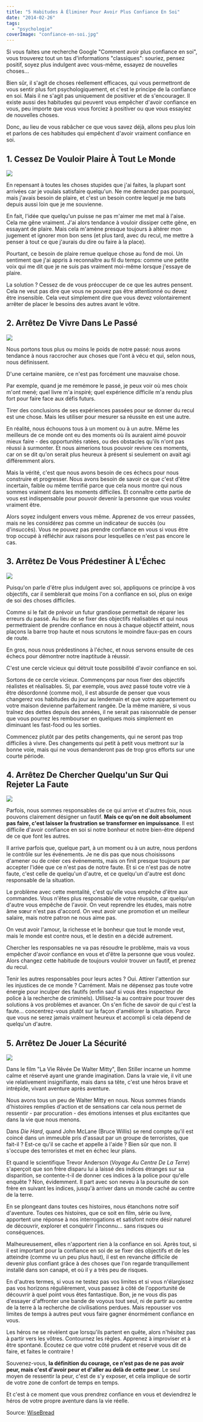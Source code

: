 ```yaml
---
title: "5 Habitudes À Éliminer Pour Avoir Plus Confiance En Soi"
date: "2014-02-26"
tags:
  - "psychologie"
coverImage: "confiance-en-soi.jpg"
---
```


Si vous faites une recherche Google "Comment avoir plus confiance en soi", vous trouverez tout un tas d'informations "classiques": souriez, pensez positif, soyez plus indulgent avec vous-même, essayez de nouvelles choses...

Bien sûr, il s'agit de choses réellement efficaces, qui vous permettront de vous sentir plus fort psychologiquement, et c'est le principe de la confiance en soi. Mais il ne s'agit pas uniquement de positiver et de s'encourager. Il existe aussi des habitudes qui peuvent vous empêcher d'avoir confiance en vous, peu importe que vous vous forciez à positiver ou que vous essayiez de nouvelles choses.

Donc, au lieu de vous rabâcher ce que vous savez déjà, allons peu plus loin et parlons de ces habitudes qui empêchent d'avoir vraiment confiance en soi.<!--more-->

## 1\. Cessez De Vouloir Plaire À Tout Le Monde

![](images/nocoma-confiance-en-soi-1.jpg)

En repensant à toutes les choses stupides que j'ai faites, la plupart sont arrivées car je voulais satisfaire quelqu'un. Ne me demandez pas pourquoi, mais j'avais besoin de plaire, et c'est un besoin contre lequel je me bats depuis aussi loin que je me souvienne.

En fait, l'idée que quelqu'un puisse ne pas m'aimer me met mal à l'aise. Cela me gêne vraiment. J'ai alors tendance à vouloir dissiper cette gêne, en essayant de plaire. Mais cela m'amène presque toujours à altérer mon jugement et ignorer mon bon sens (et plus tard, avec du recul, me mettre à penser à tout ce que j'aurais du dire ou faire à la place).

Pourtant, ce besoin de plaire remue quelque chose au fond de moi. Un sentiment que j'ai appris à reconnaître au fil du temps: comme une petite voix qui me dit que je ne suis pas vraiment moi-même lorsque j'essaye de plaire.

La solution ? Cessez de de vous préoccuper de ce que les autres pensent. Cela ne veut pas dire que vous ne pouvez pas être attentionné ou devez être insensible. Cela veut simplement dire que vous devez volontairement arrêter de placer le besoins des autres avant le vôtre.

## 2\. Arrêtez De Vivre Dans Le Passé

![](images/nocoma-confiance-en-soi-2.jpg)

Nous portons tous plus ou moins le poids de notre passé: nous avons tendance à nous raccrocher aux choses que l'ont à vécu et qui, selon nous, nous définissent.

D'une certaine manière, ce n'est pas forcément une mauvaise chose.

Par exemple, quand je me remémore le passé, je peux voir où mes choix m'ont mené; quel livre m'a inspiré; quel expérience difficile m'a rendu plus fort pour faire face aux défis futurs.

Tirer des conclusions de ses expériences passées pour se donner du recul est une chose. Mais les utiliser pour mesurer sa réussite en est une autre.

En réalité, nous échouons tous à un moment ou à un autre. Même les meilleurs de ce monde ont eu des moments où ils auraient aimé pouvoir mieux faire - des opportunités ratées, ou des obstacles qu'ils n'ont pas réussi à surmonter. Et nous aimerions tous pouvoir revivre ces moments, car on se dit qu'on serait plus heureux à présent si seulement on avait agi différemment alors.

Mais la vérité, c'est que nous avons besoin de ces échecs pour nous construire et progresser. Nous avons besoin de savoir ce que c'est d'être incertain, faible ou même terrifié parce que cela nous montre qui nous sommes vraiment dans les moments difficiles. Et connaître cette partie de vous est indispensable pour pouvoir devenir la personne que vous voulez vraiment être.

Alors soyez indulgent envers vous même. Apprenez de vos erreur passées, mais ne les considérez pas comme un indicateur de succès (ou d'insuccès). Vous ne pouvez pas prendre confiance en vous si vous être trop occupé à réfléchir aux raisons pour lesquelles ce n'est pas encore le cas.

## 3\. Arrêtez De Vous Prédestiner À L'Échec

![](images/nocoma-confiance-en-soi-3.jpg)

Puisqu'on parle d'être plus indulgent avec soi, appliquons ce principe à vos objectifs, car il semblerait que moins l'on a confiance en soi, plus on exige de soi des choses difficiles.

Comme si le fait de prévoir un futur grandiose permettait de réparer les erreurs du passé. Au lieu de se fixer des objectifs réalisables et qui nous permettraient de prendre confiance en nous à chaque objectif atteint, nous plaçons la barre trop haute et nous scrutons le moindre faux-pas en cours de route.

En gros, nous nous prédestinons à l'échec, et nous servons ensuite de ces échecs pour démontrer notre inaptitude à réussir.

C'est une cercle vicieux qui détruit toute possibilité d'avoir confiance en soi.

Sortons de ce cercle vicieux. Commençons par nous fixer des objectifs réalistes et réalisables. Si, par exemple, vous avez passé toute votre vie à être désordonné (comme moi), il est absurde de penser que vous changerez vos habitudes du jour au lendemain et que votre appartement ou votre maison devienne parfaitement rangée. De la même manière, si vous traînez des dettes depuis des années, il ne serait pas raisonnable de penser que vous pourrez les rembourser en quelques mois simplement en diminuant les fast-food ou les sorties.

Commencez plutôt par des petits changements, qui ne seront pas trop difficiles à vivre. Des changements qui petit à petit vous mettront sur la bonne voie, mais qui ne vous demanderont pas de trop gros efforts sur une courte période.

## 4\. Arrêtez De Chercher Quelqu'un Sur Qui Rejeter La Faute

![](images/nocoma-confiance-en-soi-4.jpg)

Parfois, nous sommes responsables de ce qui arrive et d'autres fois, nous pouvons clairement désigner un fautif. **Mais ce qu'on ne doit absolument pas faire, c'est laisser la frustration se transformer en impuissance**. Il est difficile d'avoir confiance en soi si notre bonheur et notre bien-être dépend de ce que font les autres.

Il arrive parfois que, quelque part, à un moment ou à un autre, nous perdons le contrôle sur les événements. Je ne dis pas que nous choisissons d'amener ou de créer ces événements, mais on finit presque toujours par accepter l'idée que ce n'est pas de notre faute. Et si ce n'est pas de notre faute, c'est celle de quelqu'un d'autre, et ce quelqu'un d'autre est donc responsable de la situation.

Le problème avec cette mentalité, c'est qu'elle vous empêche d'être aux commandes. Vous n'êtes plus responsable de votre réussite, car quelqu'un d'autre vous empêche de l'avoir. On veut reprendre les études, mais notre âme sœur n'est pas d'accord. On veut avoir une promotion et un meilleur salaire, mais notre patron ne nous aime pas.

On veut avoir l'amour, la richesse et le bonheur que tout le monde veut, mais le monde est contre nous, et le destin en a décidé autrement.

Chercher les responsables ne va pas résoudre le problème, mais va vous empêcher d'avoir confiance en vous et d'être la personne que vous voulez. Alors changez cette habitude de toujours vouloir trouver un fautif, et prenez du recul.

Tenir les autres responsables pour leurs actes ? Oui. Attirer l'attention sur les injustices de ce monde ? Carrément. Mais ne dépensez pas toute votre énergie pour inculper des fautifs (enfin sauf si vous êtes inspecteur de police à la recherche de criminels). Utilisez-la au contraire pour trouver des solutions à vos problèmes et avancer. On s'en fiche de savoir de qui c'est la faute... concentrez-vous plutôt sur la façon d'améliorer la situation. Parce que vous ne serez jamais vraiment heureux et accompli si cela dépend de quelqu'un d'autre.

## 5\. Arrêtez De Jouer La Sécurité

![](images/nocoma-confiance-en-soi-5.jpg)

Dans le film "La Vie Rêvée De Walter Mitty", Ben Stiller incarne un homme calme et réservé ayant une grande imagination. Dans la vraie vie, il vit une vie relativement insignifiante, mais dans sa tête, c'est une héros brave et intrépide, vivant aventure après aventure.

Nous avons tous un peu de Walter Mitty en nous. Nous sommes friands d'histoires remplies d'action et de sensations car cela nous permet de ressentir - par procuration - des émotions intenses et plus excitantes que dans la vie que nous menons.

Dans _Die Hard_, quand John McLane (Bruce Willis) se rend compte qu'il est coincé dans un immeuble pris d'assaut par un groupe de terroristes, que fait-il ? Est-ce qu'il se cache et appelle à l'aide ? Bien sûr que non. Il s'occupe des terroristes et met en échec leur plans.

Et quand le scientifique Trevor Anderson (_Voyage Au Centre De La Terre_) s'aperçoit que son frère disparu lui a laissé des indices étranges sur sa disparition, se contente-t-il de donner ces indices à la police pour qu'elle enquête ? Non, évidemment. Il part avec son neveu à la poursuite de son frère en suivant les indices, jusqu'à arriver dans un monde caché au centre de la terre.

En se plongeant dans toutes ces histoires, nous étanchons notre soif d'aventure. Toutes ces histoires, que ce soit en film, série ou livre, apportent une réponse à nos interrogations et satisfont notre désir naturel de découvrir, explorer et conquérir l'inconnu... sans risques ou conséquences.

Malheureusement, elles n'apportent rien à la confiance en soi. Après tout, si il est important pour la confiance en soi de se fixer des objectifs et de les atteindre (comme vu un peu plus haut), il est en revanche difficile de devenir plus confiant grâce à des choses que l'on regarde tranquillement installé dans son canapé, et où il y a très peu de risques.

En d'autres termes, si vous ne testez pas vos limites et si vous n'élargissez pas vos horizons régulièrement, vous passez à côté de l'opportunité de découvrir à quel point vous êtes fantastique. Bon, je ne vous dis pas d'essayer d'affronter une bande de voyous tout seul, ni de partir au centre de la terre à la recherche de civilisations perdues. Mais repousser vos limites de temps à autres peut vous faire gagner énormément confiance en vous.

Les héros ne se révèlent que lorsqu'ils partent en quête, alors n'hésitez pas à partir vers les vôtres. Contournez les règles. Apprenez à improviser et à être spontané. Écoutez ce que votre côté prudent et réservé vous dit de faire, et faites le contraire !

Souvenez-vous, **la définition du courage, ce n'est pas de ne pas avoir peur, mais c'est d'avoir peur et d'aller au delà de cette peur**. Le seul moyen de ressentir la peur, c'est de s'y exposer, et cela implique de sortir de votre zone de confort de temps en temps.

Et c'est à ce moment que vous prendrez confiance en vous et deviendrez le héros de votre propre aventure dans la vie réelle.

Source: [WiseBread](http://www.wisebread.com/the-5-habits-you-must-break-to-become-more-self-confident)
